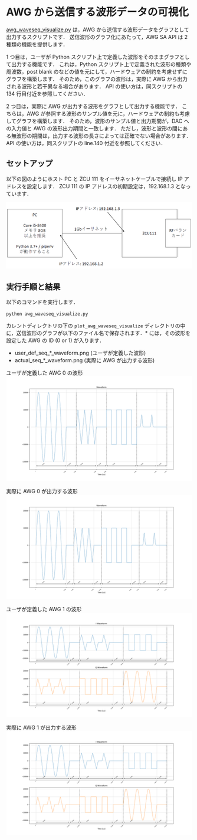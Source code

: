 # AWG から送信する波形データの可視化

[awg_waveseq_visualize.py](./awg_waveseq_visualize.py) は，AWG から送信する波形データをグラフとして出力するスクリプトです．
送信波形のグラフ化にあたって，AWG SA API は 2 種類の機能を提供します．

1 つ目は，ユーザが Python スクリプト上で定義した波形をそのままグラフとして出力する機能です．
これは，Python スクリプト上で定義された波形の種類や周波数，post blank のなどの値を元にして，ハードウェアの制約を考慮せずにグラフを構築します．
そのため，このグラフの波形は，実際に AWG から出力される波形と若干異なる場合があります．
API の使い方は，同スクリプトの 134 行目付近を参照してください．

2 つ目は，実際に AWG が出力する波形をグラフとして出力する機能です．
こちらは，AWG が参照する波形のサンプル値を元に，ハードウェアの制約も考慮してグラフを構築します．
そのため，波形のサンプル値と出力期間が，DAC への入力値と AWG の波形出力期間と一致します．
ただし，波形と波形の間にある無波形の期間は，出力する波形の長さによっては正確でない場合があります．
API の使い方は，同スクリプトの line.140 付近を参照してください．

## セットアップ

以下の図のようにホスト PC と ZCU 111 をイーサネットケーブルで接続し IP アドレスを設定します．
ZCU 111 の IP アドレスの初期設定は，192.168.1.3 となっています．

![ホスト PC と ZCU 111 の接続](../../docs/images/setup_verify-1.png)

## 実行手順と結果

以下のコマンドを実行します．

```
python awg_waveseq_visualize.py
```

カレントディレクトリの下の `plot_awg_waveseq_visualize` ディレクトリの中に，送信波形のグラフが以下のファイル名で保存されます．\* には，その波形を設定した AWG の ID (0 or 1) が入ります．
- user_def_seq_*_waveform.png (ユーザが定義した波形)
- actual_seq_*_waveform.png (実際に AWG が出力する波形)

ユーザが定義した AWG 0 の波形　　　　    
![ユーザが定義した AWG 0 の波形](images/user_def_seq_0_waveform.png)

実際に AWG 0 が出力する波形　　　　    
![実際に AWG 0 が出力する波形](images/actual_seq_0_waveform.png)

ユーザが定義した AWG 1 の波形　　　　    　    
![ユーザが定義した AWG 1 の波形](images/user_def_seq_1_waveform.png)

実際に AWG 1 が出力する波形　　　　    
![実際に AWG 1 が出力する波形](images/actual_seq_1_waveform.png)

